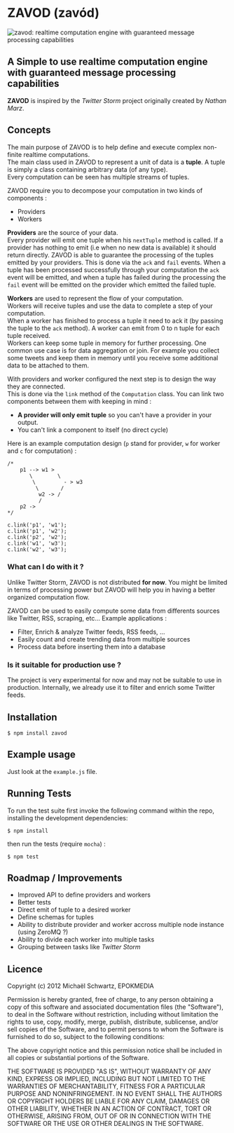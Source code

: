 # ZAVOD (zavód)

![zavod: realtime computation engine with guaranteed message processing capabilities ](http://www.epokmedia.fr/images/zavod_logo.png)

## A Simple to use realtime computation engine with guaranteed message processing capabilities

**ZAVOD** is inspired by the _Twitter Storm_ project originally created by _Nathan Marz_.  

## Concepts

The main purpose of ZAVOD is to help define and execute complex non-finite realtime computations.  
The main class used in ZAVOD to represent a unit of data is a **tuple**. A tuple is simply a class containing arbitrary data (of any type).  
Every computation can be seen has multiple streams of tuples.

ZAVOD require you to decompose your computation in two kinds of components :
- Providers
- Workers

**Providers** are the source of your data.  
Every provider will emit one tuple when his `nextTuple` method is called. If a provider has nothing to emit (i.e when no new data is available) it should return directly. ZAVOD is able to guarantee the processing of the tuples emitted by your providers. This is done via the `ack` and `fail` events. When a tuple has been processed successfully through your computation the `ack` event will be emitted, and when a tuple has failed during the processing the `fail` event will be emitted on the provider which emitted the failed tuple.  

**Workers** are used to represent the flow of your computation.  
Workers will receive tuples and use the data to complete a step of your computation.  
When a worker has finished to process a tuple it need to ack it (by passing the tuple to the `ack` method).
A worker can emit from 0 to n tuple for each tuple received.  
Workers can keep some tuple in memory for further processing. One common use case is for data aggregation or join. For example you collect some tweets and keep them in memory until you receive some additional data to be attached to them.  

With providers and worker configured the next step is to design the way they are connected.  
This is done via the `link` method of the `Computation` class. You can link two components between them with keeping in mind :  

- **A provider will only emit tuple** so you can't have a provider in your output.
- You can't link a component to itself (no direct cycle)

Here is an example computation design (`p` stand for provider, `w` for worker and `c` for computation) :  

````
/*
	p1 --> w1 >
	   \ 		\
	   	\		  - > w3
	   	 \		 /
	   	  w2 -> /
          /
	p2 ->
*/

c.link('p1', 'w1');
c.link('p1', 'w2');
c.link('p2', 'w2');
c.link('w1', 'w3');
c.link('w2', 'w3');

````

### What can I do with it ?

Unlike Twitter Storm, ZAVOD is not distributed **for now**. You might be limited in terms of processing power but ZAVOD will help you in having a better organized computation flow.

ZAVOD can be used to easily compute some data from differents sources like Twitter, RSS, scraping, etc...
Example applications :  

- Filter, Enrich & analyze Twitter feeds, RSS feeds, ...
- Easily count and create trending data from multiple sources
- Process data before inserting them into a database


### Is it suitable for production use ?

The project is very experimental for now and may not be suitable to use in production.
Internally, we already use it to filter and enrich some Twitter feeds.

## Installation

    $ npm install zavod

## Example usage

Just look at the `example.js` file.

## Running Tests

To run the test suite first invoke the following command within the repo, installing the development dependencies:

    $ npm install

then run the tests (require `mocha`) :

    $ npm test


## Roadmap / Improvements

- Improved API to define providers and workers
- Better tests
- Direct emit of tuple to a desired worker
- Define schemas for tuples
- Ability to distribute provider and worker accross multiple node instance (using ZeroMQ ?)
- Ability to divide each worker into multiple tasks
- Grouping between tasks like _Twitter Storm_


## Licence

Copyright (c) 2012 Michaël Schwartz, EPOKMEDIA

Permission is hereby granted, free of charge, to any person obtaining a copy
of this software and associated documentation files (the "Software"), to deal
in the Software without restriction, including without limitation the rights
to use, copy, modify, merge, publish, distribute, sublicense, and/or sell
copies of the Software, and to permit persons to whom the Software is furnished
to do so, subject to the following conditions:

The above copyright notice and this permission notice shall be included in all
copies or substantial portions of the Software.

THE SOFTWARE IS PROVIDED "AS IS", WITHOUT WARRANTY OF ANY KIND, EXPRESS OR
IMPLIED, INCLUDING BUT NOT LIMITED TO THE WARRANTIES OF MERCHANTABILITY,
FITNESS FOR A PARTICULAR PURPOSE AND NONINFRINGEMENT. IN NO EVENT SHALL THE
AUTHORS OR COPYRIGHT HOLDERS BE LIABLE FOR ANY CLAIM, DAMAGES OR OTHER
LIABILITY, WHETHER IN AN ACTION OF CONTRACT, TORT OR OTHERWISE, ARISING FROM,
OUT OF OR IN CONNECTION WITH THE SOFTWARE OR THE USE OR OTHER DEALINGS IN
THE SOFTWARE.